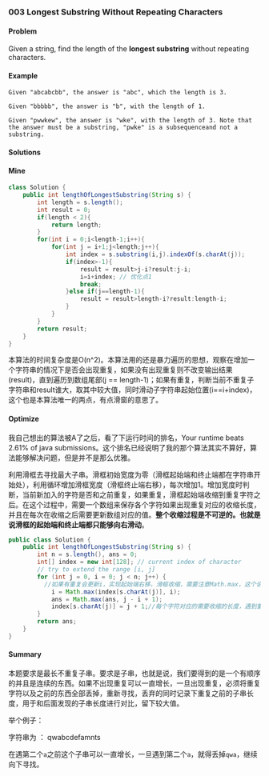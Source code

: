 ### 003 Longest Substring Without Repeating Characters  
#### Problem

Given a string, find the length of the **longest substring** without repeating characters.

#### Example

```
Given "abcabcbb", the answer is "abc", which the length is 3.

Given "bbbbb", the answer is "b", with the length of 1.

Given "pwwkew", the answer is "wke", with the length of 3. Note that the answer must be a substring, "pwke" is a subsequenceand not a substring.

```

#### Solutions

#### Mine

```java
class Solution {
    public int lengthOfLongestSubstring(String s) {
        int length = s.length();
        int result = 0;
        if(length < 2){
            return length;
        }
        for(int i = 0;i<length-1;i++){
            for(int j = i+1;j<length;j++){
                int index = s.substring(i,j).indexOf(s.charAt(j));
                if(index>-1){
                    result = result>j-i?result:j-i;
                    i=i+index; // 优化点1
                    break;
                }else if(j==length-1){
                    result = result>length-i?result:length-i;
                }
            }
        }
        return result;
    }
}
```

本算法的时间复杂度是O(n^2)。本算法用的还是暴力遍历的思想，观察在增加一个字符串的情况下是否会出现重复，如果没有出现重复则不改变输出结果(result)，直到遍历到数组尾部(j == length-1)；如果有重复，判断当前不重复子字符串和result谁大，取其中较大值，同时滑动子字符串起始位置(i==i+index)，这个也是本算法唯一的两点，有点滑窗的意思了。

#### Optimize

我自己想出的算法被A了之后，看了下运行时间的排名，Your runtime beats 2.61% of java submissions。这个排名已经说明了我的那个算法其实不算好，算法能够解决问题，但是并不是那么优雅。

利用滑框去寻找最大子串。滑框初始宽度为零（滑框起始端和终止端都在字符串开始处），利用循环增加滑框宽度（滑框终止端右移），每次增加1。增加宽度时判断，当前新加入的字符是否和之前重复，如果重复，滑框起始端收缩到重复字符之后。在这个过程中，需要一个数组来保存各个字符如果出现重复对应的收缩长度，并且在每次在收缩之后需要更新数组对应的值。**整个收缩过程是不可逆的。也就是说滑框的起始端和终止端都只能够向右滑动**。

```java
public class Solution {
    public int lengthOfLongestSubstring(String s) {
        int n = s.length(), ans = 0;
        int[] index = new int[128]; // current index of character
        // try to extend the range [i, j]
        for (int j = 0, i = 0; j < n; j++) {
          //如果有重复会更新i，实现起始端右移，滑框收缩，需要注意Math.max，这个说明收缩是不可逆的
            i = Math.max(index[s.charAt(j)], i); 
            ans = Math.max(ans, j - i + 1);
            index[s.charAt(j)] = j + 1;//每个字符对应的需要收缩的长度，遇到重复字符会更新
        }
        return ans;
    }
}
```



#### Summary

本题要求是最长不重复子串。要求是子串，也就是说，我们要得到的是一个有顺序的并且是连续的东西。如果不出现重复可以一直增长，一旦出现重复，必须将重复字符以及之前的东西全部丢掉，重新寻找，丢弃的同时记录下重复之前的子串长度，用于和后面发现的子串长度进行对比，留下较大值。

举个例子：

字符串为 ： qwabcdefamnts

在遇第二个`a`之前这个子串可以一直增长，一旦遇到第二个`a`，就得丢掉`qwa`，继续向下寻找。



